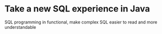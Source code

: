 # Take a new SQL experience in Java
SQL programming in functional, make complex SQL easier to read and more understandable
